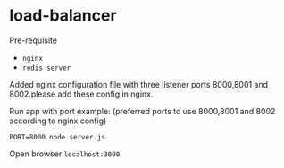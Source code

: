 # load-balancer

Pre-requisite
- `nginx` 
- `redis server`


Added nginx configuration file with three listener ports 8000,8001 and 8002.please add these config in nginx.

Run app with port example: (preferred ports to use 8000,8001 and 8002 according to nginx config)

`PORT=8000 node server.js`


Open browser `localhost:3000`

